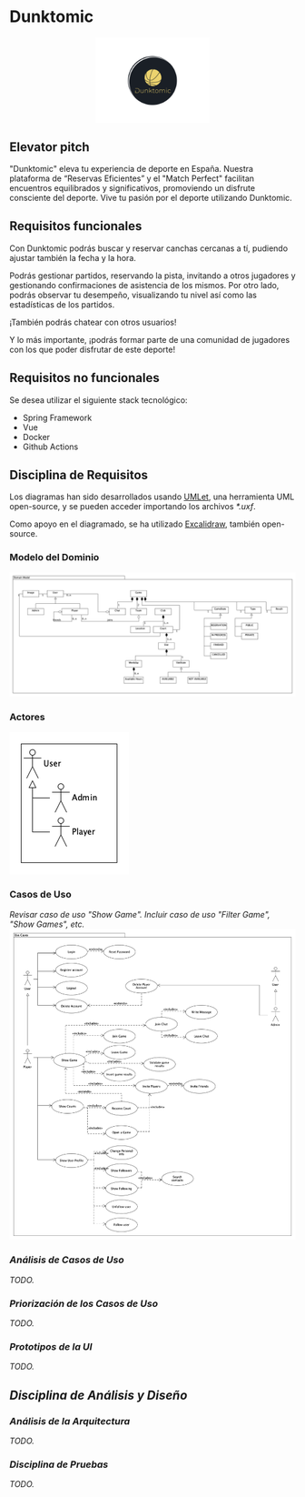# Dunktomic
<p align="center">
<img
    style="display: block;
           margin-left: auto;
           margin-right: auto;
           width: 40%;"
    src="./docs/dunktomic.png"
    alt="Dunktomic Logo"/>
</p>

## Elevator pitch

"Dunktomic" eleva tu experiencia de deporte en España. Nuestra plataforma de “Reservas Eficientes” y el "Match Perfect" facilitan encuentros equilibrados y significativos, promoviendo un disfrute consciente del deporte. Vive tu pasión por el deporte utilizando Dunktomic.

## Requisitos funcionales

Con Dunktomic podrás buscar y reservar canchas cercanas a tí, pudiendo ajustar también la fecha y la hora.

Podrás gestionar partidos, reservando la pista, invitando a otros jugadores y gestionando confirmaciones de asistencia de los mismos.
Por otro lado, podrás observar tu desempeño, visualizando tu nivel así como las estadísticas de los partidos.

¡También podrás chatear con otros usuarios!

Y lo más importante, ¡podrás formar parte de una comunidad de jugadores con los que poder disfrutar de este deporte!

## Requisitos no funcionales

Se desea utilizar el siguiente stack tecnológico:
- Spring Framework
- Vue
- Docker
- Github Actions

## Disciplina de Requisitos

Los diagramas han sido desarrollados usando [UMLet](https://www.umlet.com/), una herramienta UML open-source, y se pueden acceder importando los archivos <em>*.uxf</em>.

Como apoyo en el diagramado, se ha utilizado [Excalidraw](https://excalidraw.com), también open-source.

### Modelo del Dominio
![Contexto](./docs/requirements_discipline/context.png)

### Actores
![Actores del Sistema](./docs/requirements_discipline/system_actors.png)

### Casos de Uso
<em>Revisar caso de uso "Show Game". Incluir caso de uso "Filter Game", "Show Games", etc.
![Casos de Uso](./docs/requirements_discipline/useCases.png)

### Análisis de Casos de Uso
TODO.
### Priorización de los Casos de Uso
TODO.
### Prototipos de la UI
TODO.

## Disciplina de Análisis y Diseño

### Análisis de la Arquitectura
TODO.
### Disciplina de Pruebas
TODO.
